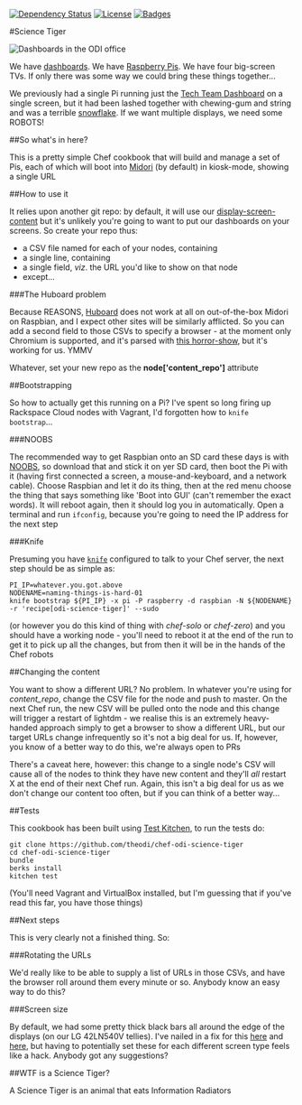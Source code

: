 [![Dependency Status](http://img.shields.io/gemnasium/theodi/chef-odi-science-tiger.svg)](https://gemnasium.com/theodi/chef-odi-science-tiger)
[![License](http://img.shields.io/:license-mit-blue.svg)](http://theodi.mit-license.org)
[![Badges](http://img.shields.io/:badges-3/3-ff6799.svg)](https://github.com/badges/badgerbadgerbadger)

#Science Tiger

![Dashboards in the ODI office](https://i.imgflip.com/8t5qu.jpg)

We have [dashboards](https://github.com/theodi/dashboards/). We have [Raspberry Pis](http://www.raspberrypi.org/). We have four big-screen TVs. If only there was some way we could bring these things together...

We previously had a single Pi running just the [Tech Team Dashboard](http://dashboards.theodi.org/tech) on a single screen, but it had been lashed together with chewing-gum and string and was a terrible [snowflake](http://martinfowler.com/bliki/SnowflakeServer.html). If we want multiple displays, we need some ROBOTS!

##So what's in here?

This is a pretty simple Chef cookbook that will build and manage a set of Pis, each of which will boot into [Midori](http://midori-browser.org/) (by default) in kiosk-mode, showing a single URL

##How to use it

It relies upon another git repo: by default, it will use our [display-screen-content](https://github.com/theodi/display-screen-content) but it's unlikely you're going to want to put our dashboards on your screens. So create your repo thus:

* a CSV file named for each of your nodes, containing
* a single line, containing
* a single field, _viz_. the URL you'd like to show on that node
* except...

###The Huboard problem

Because REASONS, [Huboard](https://huboard.com/) does not work at all on out-of-the-box Midori on Raspbian, and I expect other sites will be similarly afflicted. So you can add a second field to those CSVs to specify a browser - at the moment only Chromium is supported, and it's parsed with [this horror-show](https://github.com/theodi/chef-odi-science-tiger/blob/master/templates/default/runbrowser.erb), but it's working for us. YMMV

Whatever, set your new repo as the __node['content_repo']__ attribute

##Bootstrapping

So how to actually get this running on a Pi? I've spent so long firing up Rackspace Cloud nodes with Vagrant, I'd forgotten how to `knife bootstrap`...

###NOOBS

The recommended way to get Raspbian onto an SD card these days is with [NOOBS](http://www.raspberrypi.org/introducing-the-new-out-of-box-software-noobs/), so download that and stick it on yer SD card, then boot the Pi with it (having first connected a screen, a mouse-and-keyboard, and a network cable). Choose Raspbian and let it do its thing, then at the red menu choose the thing that says something like 'Boot into GUI' (can't remember the exact words). It will reboot again, then it should log you in automatically. Open a terminal and run `ifconfig`, because you're going to need the IP address for the next step

###Knife

Presuming you have [`knife`](http://docs.opscode.com/knife.html) configured to talk to your Chef server, the next step should be as simple as:

    PI_IP=whatever.you.got.above
    NODENAME=naming-things-is-hard-01
    knife bootstrap ${PI_IP} -x pi -P raspberry -d raspbian -N ${NODENAME} -r 'recipe[odi-science-tiger]' --sudo

(or however you do this kind of thing with _chef-solo_ or _chef-zero_) and you should have a working node - you'll need to reboot it at the end of the run to get it to pick up all the changes, but from then it will be in the hands of the Chef robots

##Changing the content

You want to show a different URL? No problem. In whatever you're using for _content_repo_, change the CSV file for the node and push to master. On the next Chef run, the new CSV will be pulled onto the node and this change will trigger a restart of lightdm - we realise this is an extremely heavy-handed approach simply to get a browser to show a different URL, but our target URLs change infrequently so it's not a big deal for us. If, however, you know of a better way to do this, we're always open to PRs

There's a caveat here, however: this change to a single node's CSV will cause all of the nodes to think they have new content and they'll _all_ restart X at the end of their next Chef run. Again, this isn't a big deal for us as we don't change our content too often, but if you can think of a better way...

##Tests

This cookbook has been built using [Test Kitchen](http://kitchen.ci/), to run the tests do:

    git clone https://github.com/theodi/chef-odi-science-tiger
    cd chef-odi-science-tiger
    bundle
    berks install
    kitchen test

(You'll need Vagrant and VirtualBox installed, but I'm guessing that if you've read this far, you have those things)

##Next steps

This is very clearly not a finished thing. So:

###Rotating the URLs

We'd really like to be able to supply a list of URLs in those CSVs, and have the browser roll around them every minute or so. Anybody know an easy way to do this?

###Screen size

By default, we had some pretty thick black bars all around the edge of the displays (on our LG 42LN540V tellies). I've nailed in a fix for this [here](https://github.com/theodi/chef-odi-science-tiger/blob/master/templates/default/config.txt.erb) and [here](https://github.com/theodi/chef-odi-science-tiger/blob/master/attributes/default.rb), but having to potentially set these for each different screen type feels like a hack. Anybody got any suggestions?

##WTF is a Science Tiger?

A Science Tiger is an animal that eats Information Radiators

